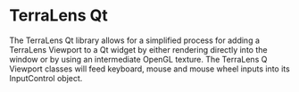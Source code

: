 # TerraLens Qt #

The TerraLens Qt library allows for a simplified process for adding a TerraLens Viewport to a Qt widget by either rendering directly into the window or by using an intermediate OpenGL texture. The TerraLens Q Viewport classes will feed keyboard, mouse and mouse wheel inputs into its InputControl object.
